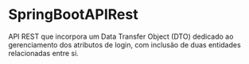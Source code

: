 # SpringBootAPIRest
API REST que incorpora um Data Transfer Object (DTO) dedicado ao gerenciamento dos atributos de login, com inclusão de duas entidades relacionadas entre si.

